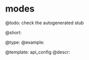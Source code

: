 modes
=============

@todo:
	check the autogenerated stub


@short:
	

@type: 
@example:


@template:	api_config
@descr:


